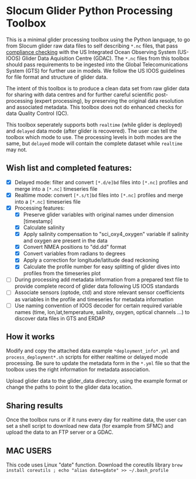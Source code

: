 # Slocum Glider Python Processing Toolbox

This is a minimal glider processing toolbox using the Python language, to go from Slocum glider raw data files to self describing `*.nc` files, that pass  [compliance checking](https://compliance.ioos.us/index.html "compliance checking") with the US Integrated Ocean Observing System (US-IOOS) Glider Data Aquisition Centre (GDAC). The `*.nc` files from this toolbox should pass requirements to be ingested into the Global Telecomunications System (GTS) for further use in models. We follow the US IOOS guidelines for file format and structure of glider data.

The intent of this toolbox is to produce a clean data set from raw glider data for sharing with data centres and for further careful scientific post-processing (expert processing), by preserving the original data resolution and associated metadata. This toolbox does not do enhanced checks for data Quality Control (QC).

This toolbox seperately supports both `realtime` (while glider is deployed) and `delayed` data mode (after glider is recovered). The user can tell the toolbox which mode to use. The processing levels in both modes are the same, but `delayed` mode will contain the complete dataset while `realtime` may not.

## Wish list and completed features:

- [x] Delayed mode: filter and convert `[*.d/e]bd` files into `[*.nc]` profiles and merge into a `[*.nc]` timeseries file
- [x] Realtime mode: convert `[*.s/t]bd` files into `[*.nc]` profiles and merge into a `[*.nc]` timeseries file
- [x] Processing features:
	- [x] Preserve glider variables with original names under dimension [timestamp]
	- [x] Calculate salinity
	- [x] Apply salinity compensation to "sci_oxy4_oxygen" variable if salinity and oxygen are present in the data
	- [x] Convert NMEA positions to "dd.dd" format
	- [x] Convert variables from radians to degrees
	- [x] Apply a correction for longitude/latitude dead reckoning
	- [x] Calculate the profile number for easy splitting of glider dives into profiles from the timeseries plot
- [ ] During processing add metadata information from a prepared text file to provide complete record of glider data following US IOOS standards
- [ ] Associate sensors (optode, ctd) and store relevant sensor coefficients as variables in the profile and timeseries for metadata information
- [ ] Use naming convention of IOOS  decoder for certain required variable names (time, lon,lat,temperature, salinity, oxygen, optical channels ...) to discover data files in GTS and ERDAP
 
## How it works

Modify and copy the attached data example `*deployment_info*.yml` and `process_deployment*.sh` scripts for either realtime or delayed mode processing.
Be sure to update the metadata form in the `*.yml` file so that the toolbox uses the right information for metadata association.

Upload glider data to the glider_data directory, using the example format or change the paths to point to the glider data location.

## Sharing results

Once the toolbox runs or if it runs every day for realtime data, the user can set a shell script to download new data (for example from SFMC) and upload the data to an FTP server or a GDAC.


## MAC USERS

This code uses Linux "date" function. Download the coreutils library  `brew install coreutils ; echo "alias date=gdate" >> ~/.bash_profile`

					

					
